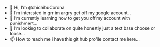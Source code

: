- 👋 Hi, I’m @chichibuCorona
- 👀 I’m interested in grr im angry get off my google account...
- 🌱 I’m currently learning how to get you off my account with punishment...
- 💞️ I’m looking to collaborate on quite honestly just a text base choose or loose...
- 📫 How to reach me i have this git hub profile contact me here...

<!---
chichibuCorona/chichibuCorona is a ✨ special ✨ repository because its `README.md` (this file) appears on your GitHub profile.
You can click the Preview link to take a look at your changes.
--->
